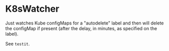 # K8sWatcher

Just watches Kube configMaps for a "autodelete" label and then will delete
the configMap if present (after the delay, in minutes, as specified on 
the label).

See `testit`.
